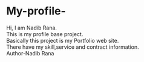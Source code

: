 # My-profile-
Hi,
I am Nadib Rana. <br>
This is my profile base project.<br>
Basically this project is my Portfolio web site.<br>
There have my skill,service and contract information.<br>
Author-Nadib Rana
